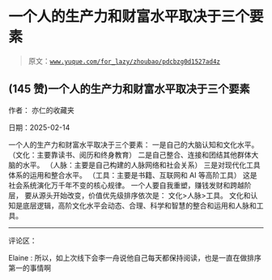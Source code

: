 # 一个人的生产力和财富水平取决于三个要素

> 原文：[`www.yuque.com/for_lazy/zhoubao/pdcbzg0d1527ad4z`](https://www.yuque.com/for_lazy/zhoubao/pdcbzg0d1527ad4z)

## (145 赞)一个人的生产力和财富水平取决于三个要素

作者： 亦仁的收藏夹

日期：2025-02-14

一个人的生产力和财富水平取决于三个要素： 一是自己的大脑认知和文化水平。 （文化：主要靠读书、阅历和终身教育） 二是自己整合、连接和团结其他群体大脑的水平。
（人脉：主要是自己构建的人脉网络和社会关系） 三是对现代化工具体系的运用和整合水平。 （工具：主要是书籍、互联网和 AI 等高阶工具）
这是社会系统演化万千年不变的核心规律。 一个人要自我重塑，赚钱发财和跨越阶层， 要从源头开始改变，价值优先级排序依次是： 文化>人脉>工具。
文化和认知是底层逻辑，高阶文化水平会动态、合理、科学和智慧的整合和运用和人脉和工具。

* * *

评论区：

Elaine : 所以，如上次线下会李一舟说他自己每天都保持阅读，也是一直在做排序第一的事情啊